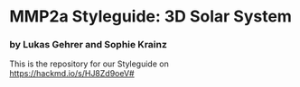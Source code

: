 # MMP2a Styleguide: 3D Solar System
### by Lukas Gehrer and Sophie Krainz

This is the repository for our Styleguide on https://hackmd.io/s/HJ8Zd9oeV#
